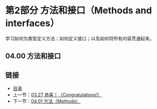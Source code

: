 # 第2部分 方法和接口（Methods and interfaces）

学习如何为类型定义方法；如何定义接口；以及如何将所有内容贯通起来。

## 04.00 方法和接口



## 链接
* [目录](https://github.com/gnefiy/go-zh/blob/master/tour/directory.md)
* 上一节：[03.27 恭喜！（Congratulations!）](https://github.com/gnefiy/go-zh/blob/master/tour/moretypes/03.27.md)
* 下一节：[04.01 方法（Methods）](https://github.com/gnefiy/go-zh/blob/master/tour/methods/04.01.md)
